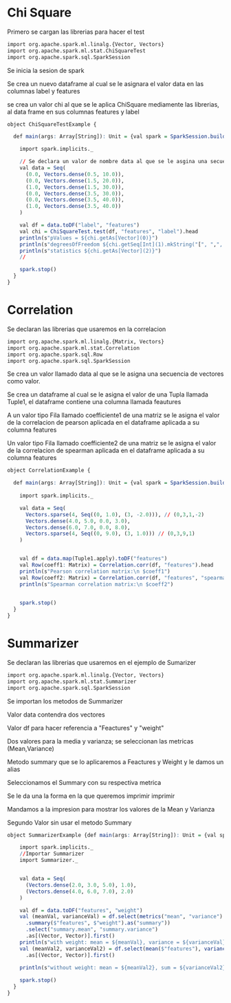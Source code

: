 # Chi Square

Primero se cargan las librerias para hacer el test 

```R
import org.apache.spark.ml.linalg.{Vector, Vectors}
import org.apache.spark.ml.stat.ChiSquareTest
import org.apache.spark.sql.SparkSession
```

Se inicia la sesion de spark

Se crea un nuevo dataframe al cual se le asignara el valor data en las columnas label y features

se crea un valor chi al que se le aplica ChiSquare mediamente las librerias, al data frame en sus columnas features y label


```R
object ChiSquareTestExample {

  def main(args: Array[String]): Unit = {val spark = SparkSession.builder.appName("ChiSquareTestExample").getOrCreate()

    import spark.implicits._

    // Se declara un valor de nombre data al que se le asgina una secuencia de vectores dense
    val data = Seq(
      (0.0, Vectors.dense(0.5, 10.0)),
      (0.0, Vectors.dense(1.5, 20.0)),
      (1.0, Vectors.dense(1.5, 30.0)),
      (0.0, Vectors.dense(3.5, 30.0)),
      (0.0, Vectors.dense(3.5, 40.0)),
      (1.0, Vectors.dense(3.5, 40.0))
    )

    val df = data.toDF("label", "features")
    val chi = ChiSquareTest.test(df, "features", "label").head 
    println(s"pValues = ${chi.getAs[Vector](0)}")
    println(s"degreesOfFreedom ${chi.getSeq[Int](1).mkString("[", ",", "]")}")
    println(s"statistics ${chi.getAs[Vector](2)}")
    // 

    spark.stop()
  }
}
```

# Correlation
Se declaran las librerias que usaremos en la correlacion

```R
import org.apache.spark.ml.linalg.{Matrix, Vectors}
import org.apache.spark.ml.stat.Correlation
import org.apache.spark.sql.Row
import org.apache.spark.sql.SparkSession
```

Se crea un valor llamado data al que se le asigna una secuencia de vectores como valor.

Se crea un dataframe al cual se le asigna el valor de una Tupla llamada Tuple1, el dataframe contiene una columna llamada feautures

A un valor tipo Fila llamado coefficiente1 de una matriz se le asigna el valor de la correlacion de pearson aplicada en el dataframe aplicada a su columna features

Un valor tipo Fila llamado coefficiente2 de una matriz se le asigna el valor de la correlacion de spearman aplicada en el dataframe aplicada a su columna features

```R
object CorrelationExample {

  def main(args: Array[String]): Unit = {val spark = SparkSession.builder.appName("CorrelationExample").getOrCreate()
  
    import spark.implicits._

    val data = Seq(
      Vectors.sparse(4, Seq((0, 1.0), (3, -2.0))), // (0,3,1,-2)
      Vectors.dense(4.0, 5.0, 0.0, 3.0),
      Vectors.dense(6.0, 7.0, 0.0, 8.0),
      Vectors.sparse(4, Seq((0, 9.0), (3, 1.0))) // (0,3,9,1)
    )


    val df = data.map(Tuple1.apply).toDF("features")
    val Row(coeff1: Matrix) = Correlation.corr(df, "features").head
    println(s"Pearson correlation matrix:\n $coeff1") 
    val Row(coeff2: Matrix) = Correlation.corr(df, "features", "spearman").head
    println(s"Spearman correlation matrix:\n $coeff2") 
    

    spark.stop()
  }
}
```

# Summarizer
Se declaran las librerias que usaremos en el ejemplo de Sumarizer

```R
import org.apache.spark.ml.linalg.{Vector, Vectors}
import org.apache.spark.ml.stat.Summarizer
import org.apache.spark.sql.SparkSession
```
Se importan los metodos de Summarizer

Valor data contendra dos vectores 

Valor df para hacer referencia a "Feactures" y "weight"

Dos valores para la media y varianza; se seleccionan las metricas (Mean,Variance)

Metodo summary que se lo aplicaremos a  Feactures y Weight y le damos un alias

Seleccionamos el Summary con su respectiva metrica

Se le da una la forma en la que queremos imprimir imprimir

Mandamos a la impresion para mostrar los valores de la Mean y Varianza 

Segundo Valor sin usar el metodo Summary 

```R
object SummarizerExample {def main(args: Array[String]): Unit = {val spark = SparkSession.builder.appName("SummarizerExample").getOrCreate()

    import spark.implicits._
    //Importar Summarizer 
    import Summarizer._


    val data = Seq(
      (Vectors.dense(2.0, 3.0, 5.0), 1.0),
      (Vectors.dense(4.0, 6.0, 7.0), 2.0)
    )

    val df = data.toDF("features", "weight")
    val (meanVal, varianceVal) = df.select(metrics("mean", "variance")
      .summary($"features", $"weight").as("summary"))
      .select("summary.mean", "summary.variance")
      .as[(Vector, Vector)].first()
    println(s"with weight: mean = ${meanVal}, variance = ${varianceVal}")
    val (meanVal2, varianceVal2) = df.select(mean($"features"), variance($"features"))
      .as[(Vector, Vector)].first()
      
    println(s"without weight: mean = ${meanVal2}, sum = ${varianceVal2}")

    spark.stop()
  }
}
```